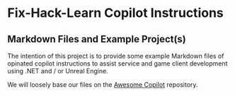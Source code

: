 # Fix-Hack-Learn Copilot Instructions

## Markdown Files and Example Project(s)

The intention of this project is to provide some example Markdown files of opinated copilot instructions to assist service and game client development using .NET and / or Unreal Engine.

We will loosely base our files on the [Awesome Copilot](https://github.com/github/awesome-copilot) repository.
